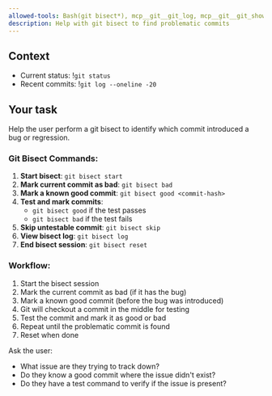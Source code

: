 ```yaml
---
allowed-tools: Bash(git bisect*), mcp__git__git_log, mcp__git__git_show, mcp__git__git_diff, mcp__git__git_status, mcp__git__git_checkout
description: Help with git bisect to find problematic commits
---
```


## Context

- Current status: !`git status`
- Recent commits: !`git log --oneline -20`

## Your task

Help the user perform a git bisect to identify which commit introduced a bug or regression.

### Git Bisect Commands:

1. **Start bisect**: `git bisect start`
2. **Mark current commit as bad**: `git bisect bad`
3. **Mark a known good commit**: `git bisect good <commit-hash>`
4. **Test and mark commits**:
   - `git bisect good` if the test passes
   - `git bisect bad` if the test fails
5. **Skip untestable commit**: `git bisect skip`
6. **View bisect log**: `git bisect log`
7. **End bisect session**: `git bisect reset`

### Workflow:

1. Start the bisect session
2. Mark the current commit as bad (if it has the bug)
3. Mark a known good commit (before the bug was introduced)
4. Git will checkout a commit in the middle for testing
5. Test the commit and mark it as good or bad
6. Repeat until the problematic commit is found
7. Reset when done

Ask the user:

- What issue are they trying to track down?
- Do they know a good commit where the issue didn't exist?
- Do they have a test command to verify if the issue is present?
